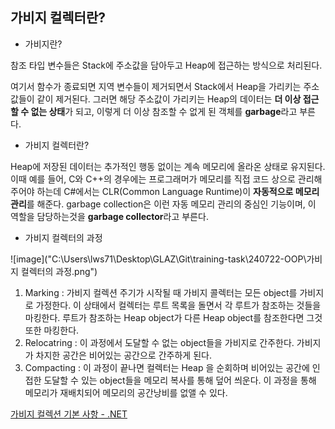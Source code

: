 ## 가비지 컬렉터란?

- 가비지란?

참조 타입 변수들은 Stack에 주소값을 담아두고 Heap에 접근하는 방식으로 처리된다.

여기서 함수가 종료되면 지역 변수들이 제거되면서 Stack에서 Heap을 가리키는 주소값들이 같이 제거된다. 그러면 해당 주소값이 가리키는 Heap의 데이터는 **더 이상 접근할 수 없는 상태**가 되고, 이렇게 더 이상 참조할 수 없게 된 객체를 **garbage**라고 부른다.

- 가비지 컬렉터란?

Heap에 저장된 데이터는 추가적인 행동 없이는 계속 메모리에 올라온 상태로 유지된다. 이때 예를 들어, C와 C++의 경우에는 프로그래머가 메모리를 직접 코드 상으로 관리해주어야 하는데 C#에서는 CLR(Common Language Runtime)이 **자동적으로 메모리 관리**를 해준다. garbage collection은 이런 자동 메모리 관리의 중심인 기능이며, 이 역할을 담당하는것을 **garbage collector**라고 부른다.

- 가비지 컬렉터의 과정

![image]("C:\Users\lws71\Desktop\GLAZ\Git\training-task\240722-OOP\가비지 컬렉터의 과정.png")

1. Marking 
: 가비지 컬렉션 주기가 시작될 때 가비지 콜렉터는 모든 object를 가비지로 가정한다.
이 상태에서 컬렉터는 루트 목록을 돌면서 각 루트가 참조하는 것들을 마킹한다.
루트가 참조하는 Heap object가 다른 Heap object를 참조한다면 그것또한 마킹한다.
2. Relocatring 
: 이 과정에서 도달할 수 없는 object들을 가비지로 간주한다.
가비지가 차지한 공간은 비어있는 공간으로 간주하게 된다.
3. Compacting 
: 이 과정이 끝나면 컬렉터는 Heap 을 순회하며 비어있는 공간에 인접한 도달할 수 있는 object들을 메모리 복사를 통해 덮어 씌운다. 이 과정을 통해 메모리가 재배치되어 메모리의 공간낭비를 없앨 수 있다.

[가비지 컬렉션 기본 사항 - .NET](https://learn.microsoft.com/ko-kr/dotnet/standard/garbage-collection/fundamentals)